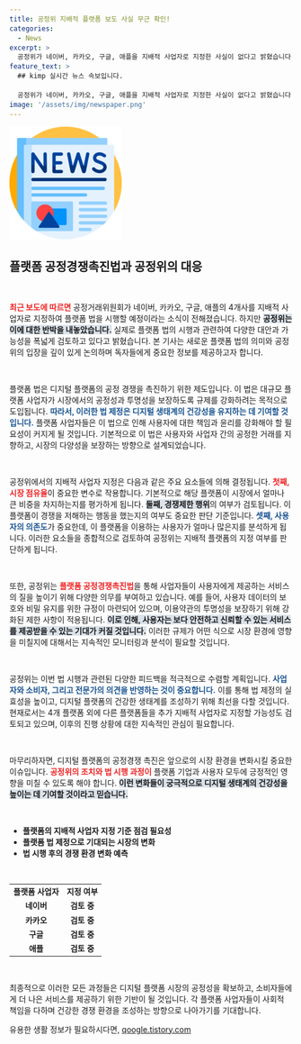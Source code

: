 ```yaml
---
title: 공정위 지배적 플랫폼 보도 사실 무근 확인!
categories:
  - News
excerpt: >
  공정위가 네이버, 카카오, 구글, 애플을 지배적 사업자로 지정한 사실이 없다고 밝혔습니다. 앞으로의 플랫폼법 적용에 대한 다양한 검토가 진행 중이라는 소식이 전해졌습니다.
feature_text: >
  ## kimp 실시간 뉴스 속보입니다.

  공정위가 네이버, 카카오, 구글, 애플을 지배적 사업자로 지정한 사실이 없다고 밝혔습니다. 앞으로의 플랫폼법 적용에 대한 다양한 검토가 진행 중이라는 소식이 전해졌습니다.
image: '/assets/img/newspaper.png'
---
```


<p><img src="/assets/img/newspaper.png" alt="kimplant 속보" /></p>

<h2 data-ke-size="size26">플랫폼 공정경쟁촉진법과 공정위의 대응</h2>

<p data-ke-size="size16">&nbsp;</p>

<p><b><span style="color: #ee2323;">최근 보도에 따르면</span></b> 공정거래위원회가 네이버, 카카오, 구글, 애플의 4개사를 지배적 사업자로 지정하여 플랫폼 법을 시행할 예정이라는 소식이 전해졌습니다. 하지만 <b><span style="background-color: #21538527;">공정위는 이에 대한 반박을 내놓았습니다.</span></b> 실제로 플랫폼 법의 시행과 관련하여 다양한 대안과 가능성을 폭넓게 검토하고 있다고 밝혔습니다. 본 기사는 새로운 플랫폼 법의 의미와 공정위의 입장을 깊이 있게 논의하며 독자들에게 중요한 정보를 제공하고자 합니다.</p>

<p data-ke-size="size16">&nbsp;</p>

<p>플랫폼 법은 디지털 플랫폼의 공정 경쟁을 촉진하기 위한 제도입니다. 이 법은 대규모 플랫폼 사업자가 시장에서의 공정성과 투명성을 보장하도록 규제를 강화하려는 목적으로 도입됩니다. <b><span style="color: #1a5490;">따라서, 이러한 법 제정은 디지털 생태계의 건강성을 유지하는 데 기여할 것입니다.</span></b> 플랫폼 사업자들은 이 법으로 인해 사용자에 대한 책임과 윤리를 강화해야 할 필요성이 커지게 될 것입니다. 기본적으로 이 법은 사용자와 사업자 간의 공정한 거래를 지향하고, 시장의 다양성을 보장하는 방향으로 설계되었습니다.</p>

<p data-ke-size="size16">&nbsp;</p>

<p>공정위에서의 지배적 사업자 지정은 다음과 같은 주요 요소들에 의해 결정됩니다. <b><span style="color: #ee2323;">첫째, 시장 점유율</span></b>이 중요한 변수로 작용합니다. 기본적으로 해당 플랫폼이 시장에서 얼마나 큰 비중을 차지하는지를 평가하게 됩니다. <b><span style="background-color: #21538527;">둘째, 경쟁제한 행위</span></b>의 여부가 검토됩니다. 이 플랫폼이 경쟁을 저해하는 행동을 했는지의 여부도 중요한 판단 기준입니다. <b><span style="color: #1a5490;">셋째, 사용자의 의존도</span></b>가 중요한데, 이 플랫폼을 이용하는 사용자가 얼마나 많은지를 분석하게 됩니다. 이러한 요소들을 종합적으로 검토하여 공정위는 지배적 플랫폼의 지정 여부를 판단하게 됩니다.</p>

<p data-ke-size="size16">&nbsp;</p>

<p>또한, 공정위는 <b><span style="color: #ee2323;">플랫폼 공정경쟁촉진법</span></b>을 통해 사업자들이 사용자에게 제공하는 서비스의 질을 높이기 위해 다양한 의무를 부여하고 있습니다. 예를 들어, 사용자 데이터의 보호와 비밀 유지를 위한 규정이 마련되어 있으며, 이용약관의 투명성을 보장하기 위해 강화된 제한 사항이 적용됩니다. <b><span style="background-color: #21538527;">이로 인해, 사용자는 보다 안전하고 신뢰할 수 있는 서비스를 제공받을 수 있는 기대가 커질 것입니다.</span></b> 이러한 규제가 어떤 식으로 시장 환경에 영향을 미칠지에 대해서는 지속적인 모니터링과 분석이 필요할 것입니다.</p>

<p data-ke-size="size16">&nbsp;</p>

<p>공정위는 이번 법 시행과 관련된 다양한 피드백을 적극적으로 수렴할 계획입니다. <b><span style="color: #1a5490;">사업자와 소비자, 그리고 전문가의 의견을 반영하는 것이 중요합니다.</span></b> 이를 통해 법 제정의 실효성을 높이고, 디지털 플랫폼의 건강한 생태계를 조성하기 위해 최선을 다할 것입니다. 현재로서는 4개 플랫폼 외에 다른 플랫폼들을 추가 지배적 사업자로 지정할 가능성도 검토되고 있으며, 이후의 진행 상황에 대한 지속적인 관심이 필요합니다.</p>

<p data-ke-size="size16">&nbsp;</p>

<p>마무리하자면, 디지털 플랫폼의 공정경쟁 촉진은 앞으로의 시장 환경을 변화시킬 중요한 이슈입니다. <b><span style="color: #ee2323;">공정위의 조치와 법 시행 과정이</span></b> 플랫폼 기업과 사용자 모두에 긍정적인 영향을 미칠 수 있도록 해야 합니다. <b><span style="background-color: #21538527;">이런 변화들이 궁극적으로 디지털 생태계의 건강성을 높이는 데 기여할 것이라고 믿습니다.</span></b></p>

<p data-ke-size="size16">&nbsp;</p>

<ul>
<li><b>플랫폼의 지배적 사업자 지정 기준 점검 필요성</b></li>
<li><b>플랫폼 법 제정으로 기대되는 시장의 변화</b></li>
<li><b>법 시행 후의 경쟁 환경 변화 예측</b></li>
</ul>

<p data-ke-size="size16">&nbsp;</p>

<table style="width: 100%;">
  <tr>
    <td style="text-align: center; height: 17px;"><b>플랫폼 사업자</b></td>
    <td style="text-align: center; height: 17px;"><b>지정 여부</b></td>
  </tr>
  <tr>
    <td style="text-align: center; height: 17px;"><b>네이버</b></td>
    <td style="text-align: center; height: 17px;"><b>검토 중</b></td>
  </tr>
  <tr>
    <td style="text-align: center; height: 17px;"><b>카카오</b></td>
    <td style="text-align: center; height: 17px;"><b>검토 중</b></td>
  </tr>
  <tr>
    <td style="text-align: center; height: 17px;"><b>구글</b></td>
    <td style="text-align: center; height: 17px;"><b>검토 중</b></td>
  </tr>
  <tr>
    <td style="text-align: center; height: 17px;"><b>애플</b></td>
    <td style="text-align: center; height: 17px;"><b>검토 중</b></td>
  </tr>
</table>

<p data-ke-size="size16">&nbsp;</p>

<p>최종적으로 이러한 모든 과정들은 디지털 플랫폼 시장의 공정성을 확보하고, 소비자들에게 더 나은 서비스를 제공하기 위한 기반이 될 것입니다. 각 플랫폼 사업자들이 사회적 책임을 다하며 건강한 경쟁 환경을 조성하는 방향으로 나아가기를 기대합니다.</p>
유용한 생활 정보가 필요하시다면, <a href="https://qoogle.tistory.com" rel="dofollow">qoogle.tistory.com</a>


